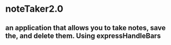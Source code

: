 # noteTaker2.0
## an application that allows you to take notes, save the, and delete them. Using expressHandleBars 